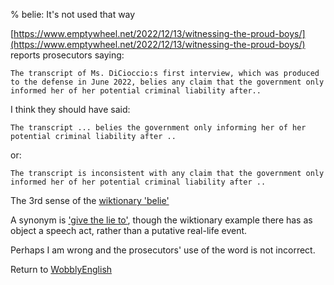 % belie: It's not used that way

[https://www.emptywheel.net/2022/12/13/witnessing-the-proud-boys/](https://www.emptywheel.net/2022/12/13/witnessing-the-proud-boys/)
reports prosecutors saying:

`The transcript of Ms. DiCioccio:s first interview, which was produced to the defense in June 2022, belies any claim that the government only informed her of her potential criminal liability after..`

I think they should have said:

`The transcript ... belies the government only informing her of her potential criminal liability after ..`

or:

`The transcript is inconsistent with any claim that the government only informed her of her potential criminal liability after ..`

The 3rd sense of the
[wiktionary 'belie'](https://en.wiktionary.org/wiki/belie)

A synonym is
['give the lie to'](https://en.wiktionary.org/wiki/give_the_lie_to#English),
though the wiktionary example there has as object a speech act, rather than a putative real-life event.

Perhaps I am wrong and the prosecutors' use of the word is not incorrect.

Return to [WobblyEnglish](WobblyEnglish.html)
